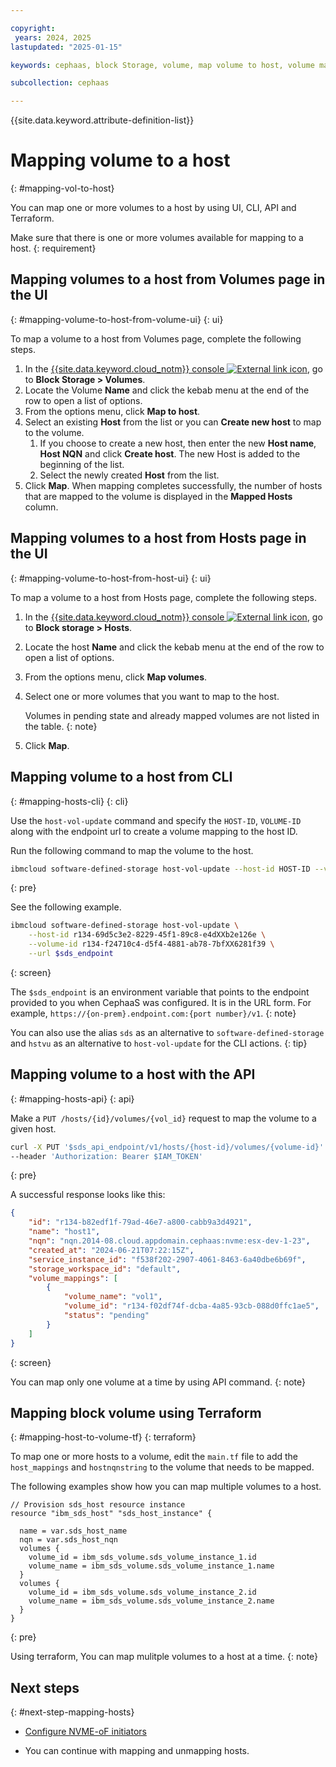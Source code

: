 ```yaml
---

copyright:
 years: 2024, 2025
lastupdated: "2025-01-15"

keywords: cephaas, block Storage, volume, map volume to host, volume mapping, host mapping

subcollection: cephaas

---
```


{{site.data.keyword.attribute-definition-list}}

# Mapping volume to a host
{: #mapping-vol-to-host}

You can map one or more volumes to a host by using UI, CLI, API and Terraform.

Make sure that there is one or more volumes available for mapping to a host.
{: requirement}

## Mapping volumes to a host from Volumes page in the UI
{: #mapping-volume-to-host-from-volume-ui}
{: ui}

To map a volume to a host from Volumes page, complete the following steps.

1. In the [{{site.data.keyword.cloud_notm}} console ![External link icon](../icons/launch-glyph.svg "External link icon")](https://{DomainName}/software-defined-storage), go to **Block Storage > Volumes**.
2. Locate the Volume **Name** and click the kebab menu at the end of the row to open a list of options.
3. From the options menu, click **Map to host**.
4. Select an existing **Host** from the list or you can **Create new host** to map to the volume.
    1. If you choose to create a new host, then enter the new **Host name**, **Host NQN** and click **Create host**. The new Host is added to the beginning of the list.
    1. Select the newly created **Host** from the list.
5. Click **Map**. When mapping completes successfully, the number of hosts that are mapped to the volume is displayed in the **Mapped Hosts** column.


## Mapping volumes to a host from Hosts page in the UI
{: #mapping-volume-to-host-from-host-ui}
{: ui}

To map a volume to a host from Hosts page, complete the following steps.

1. In the [{{site.data.keyword.cloud_notm}} console ![External link icon](../icons/launch-glyph.svg "External link icon")](https://{DomainName}/software-defined-storage), go to **Block storage > Hosts**.
2. Locate the host **Name** and click the kebab menu at the end of the row to open a list of options.
3. From the options menu, click **Map volumes**.
4. Select one or more volumes that you want to map to the host.

    Volumes in pending state and already mapped volumes are not listed in the table.
    {: note}

5. Click **Map**.



## Mapping volume to a host from CLI
{: #mapping-hosts-cli}
{: cli}

Use the `host-vol-update` command and specify the `HOST-ID`, `VOLUME-ID` along with the endpoint url to create a volume mapping to the host ID.

Run the following command to map the volume to the host.

```sh
ibmcloud software-defined-storage host-vol-update --host-id HOST-ID --volume-id VOLUME-ID --url string
```
{: pre}

See the following example.

```bash
ibmcloud software-defined-storage host-vol-update \
    --host-id r134-69d5c3e2-8229-45f1-89c8-e4dXXb2e126e \
    --volume-id r134-f24710c4-d5f4-4881-ab78-7bfXX6281f39 \
    --url $sds_endpoint
```
{: screen}

The `$sds_endpoint` is an environment variable that points to the endpoint provided to you when CephaaS was configured. It is in the URL form. For example, `https://{on-prem}.endpoint.com:{port number}/v1`.
{: note}

You can also use the alias `sds` as an alternative to `software-defined-storage` and `hstvu` as an alternative to `host-vol-update` for the CLI actions.
{: tip}


## Mapping volume to a host with the API
{: #mapping-hosts-api}
{: api}

Make a `PUT /hosts/{id}/volumes/{vol_id}` request to map the volume to a given host.

```sh
curl -X PUT '$sds_api_endpoint/v1/hosts/{host-id}/volumes/{volume-id}'
--header 'Authorization: Bearer $IAM_TOKEN'
```
{: pre}

A successful response looks like this:

```json
{
    "id": "r134-b82edf1f-79ad-46e7-a800-cabb9a3d4921",
    "name": "host1",
    "nqn": "nqn.2014-08.cloud.appdomain.cephaas:nvme:esx-dev-1-23",
    "created_at": "2024-06-21T07:22:15Z",
    "service_instance_id": "f538f202-2907-4061-8463-6a40dbe6b69f",
    "storage_workspace_id": "default",
    "volume_mappings": [
        {
            "volume_name": "vol1",
            "volume_id": "r134-f02df74f-dcba-4a85-93cb-088d0ffc1ae5",
            "status": "pending"
        }
    ]
}

```
{: screen}

You can map only one volume at a time by using API command.
{: note}


## Mapping block volume using Terraform
{: #mapping-host-to-volume-tf}
{: terraform}

To map one or more hosts to a volume, edit the `main.tf` file to add the `host_mappings` and `hostnqnstring` to the volume that needs to be mapped.


The following examples show how you can map multiple volumes to a host.

```terra
// Provision sds_host resource instance
resource "ibm_sds_host" "sds_host_instance" {

  name = var.sds_host_name
  nqn = var.sds_host_nqn
  volumes {
    volume_id = ibm_sds_volume.sds_volume_instance_1.id
    volume_name = ibm_sds_volume.sds_volume_instance_1.name
  }
  volumes {
    volume_id = ibm_sds_volume.sds_volume_instance_2.id
    volume_name = ibm_sds_volume.sds_volume_instance_2.name
  }
}
```
{: pre}

Using terraform, You can map mulitple volumes to a host at a time.
{: note}

## Next steps
{: #next-step-mapping-hosts}

* [Configure NVME-oF initiators](/docs/cephaas?topic=cephaas-connecting-nvme-initiators)


* You can continue with mapping and unmapping hosts.
